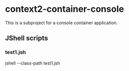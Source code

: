 # context2-container-console
This is a subproject for a console container application.

## JShell scripts
### test1.jsh
jshell --class-path <classpath to repository JARs> test1.jsh